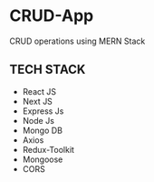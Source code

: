 # CRUD-App
CRUD operations using MERN Stack
## TECH STACK
- React JS
- Next JS
- Express Js
- Node Js
- Mongo DB
- Axios
- Redux-Toolkit
- Mongoose
- CORS
